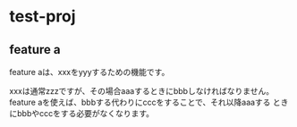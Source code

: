 # test-proj
## feature a
feature aは、xxxをyyyするための機能です。

xxxは通常zzzですが、その場合aaaするときにbbbしなければなりません。
feature aを使えば、bbbする代わりにcccをすることで、それ以降aaaする
ときにbbbやcccをする必要がなくなります。

